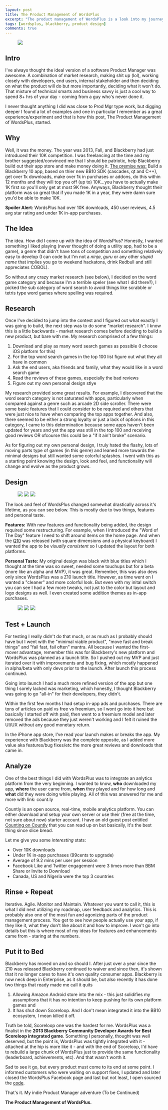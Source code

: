 ```yaml
---
layout: post
title: The Product Management of WordsPlus
excerpt: "The product management of WordsPlus is a look into my journey of Product Management as an indie app developer"
tags: [wordsplus, blackberry, product design]
comments: true
---
```


<figure>
  <a href="/images/products/wordsplus/WordsPlus_feature_image.png"><img src="/images/products/wordsplus/WordsPlus_feature_image.png"/></a>
</figure>

## Intro
I've always thought the ideal version of a software Product Manager was awesome. A combination of market research, making shit up (lol), working closely with developers, end users, internal stakeholder and then deciding on what the product will do but more importantly, deciding what it won't do. That mixture of technical smarts and business savvy is just a cool way to spend 8+ hrs of your day - coming from a guy who's never done it. 

I never thought anything I did was close to Prod Mgr type work, but digging deeper I found a lot of examples and one in particular I remember as a great experience/experiment and that is how this post, The Product Management of WordsPlus, started.

## Why
Well, it was the money. The year was 2013, Fall, and Blackberry had just introduced their 10K competition. I was freelancing at the time and my brother suggested/convinced me that I should be patriotic, help Blackberry build out their app store and make money doing it. [The premise was:](http://developer.blackberry.com/builtforblackberry/commitment/) Build a Blackberry 10 app, based on thier new BB10 SDK (cascades, qt and C++), get over 1k downloads, make over 1k in purchases or addons, do this within 12 months and they will top you off (up to) 10K...you have to actually make 1K first so you'll only get at most 9K free. Anyways, Blackberry thought their platform was so great that if you made 1K in a year, they were damn sure you'd be able to make 10K. 

**Spoiler Alert**: WordsPlus had over 10K downloads, 450 user reviews, 4.5 avg star rating and under 1K in-app purchases.


## The Idea
The idea. How did I come up with the idea of WordsPlus? Honestly, I wanted something I liked playing (never thought of doing a utility app, had to be a game), a genre that didn't have tons of competition and something relatively easy to develop (I can code but I'm not a *ninja*, *guru* or any other *stupid name* that implies you go to weekend hackatons, drink Redbull and still appreciates COBOL).

So without any crazy market research (see below), I decided on the word game category and because I'm a terrible speler (see what I did there?), I picked the sub category of word search to avoid things like scrabble or tetris type word games where spelling was required.


## Research
Once I've decided to jump into the contest and I figured out what exactly I was going to build, the next step was to do some "market research". I know this is a little backwards - market research comes before deciding to build a new product, but bare with me. My research comprised of a few things: 

1. Download and play as many word search games as possible (I choose iOS platform for this)
2. For the top word search games in the top 100 list figure out what they all have in common
3. Ask the end users, aka friends and family, what they would like in a word search game
4. Read the reviews of these games, especially the bad reviews
5. Figure out my own personal design stlye

My research provided some great results. For example, I discovered that the word search category is not saturated with apps, particularly when compared against a genre such as arcade 2D side scroller. There were some basic features that I could consider to be required and others that were just nice to have when comparing the top apps together. And also, there seemed to be either a strong loyalty or just a lack of options in this category, I came to this determination because some apps haven't been updated for years and yet the app was still in the top 100 and receiving good reviews OR ofcourse this could be a "if it ain't broke" scenario.

As for figuring out my own personal design, I truly hated the flashy, lots of moving parts type of games (in this genre) and leaned more towards the minimal designs but still wanted some colorful splashes. I went with this as a starting point knowing the design, look and feel, and functionality will change and evolve as the product grows.


## Design

<figure class="third">  
  <a href="/images/products/wordsplus/WordsPlus_draft_2.jpg"><img src="/images/products/wordsplus/WordsPlus_draft_2.jpg"/></a>
  <a href="/images/products/wordsplus/WordsPlus_v1a.png"><img src="/images/products/wordsplus/WordsPlus_v1a.png"/></a>
  <a href="/images/products/wordsplus/WordsPlus_v2a.png"><img src="/images/products/wordsplus/WordsPlus_v2a.png"/></a>
</figure>

The look and feel of WordsPlus changed somewhat drastically across it's lifetime, as you can see below. This is mostly due to two things, features and personal taste. 

**Features:** With new features and functionality being added, the design required some restructuring. For example, when I introduced the "Word of The Day" feature I need to shift around items on the home page. And when the [Q10](http://us.blackberry.com/smartphones/blackberry-q10/overview.html) was released (with square dimensions and a physical keyboard) I wanted the app to be *visually consistent* so I updated the layout for both platforms.

**Personal Taste:** My original design was black with blue titles which I thought at the time was so sweet, needed some touchups but for a beta (more like an alpha and MVP), it was great. Remember, this was also devs only since WordsPlus was a Z10 launch title. However, as time went on I wanted a "cleaner" and more colorful look. But even with my inital switch you can see I had a few more tweaks, not just to the color but layout and logo designs as well. I even created some addition themes as in-app purchases.

<figure class="third">  
  <a href="/images/products/wordsplus/WordsPlus_v3a.png"><img src="/images/products/wordsplus/WordsPlus_v3a.png"/></a>
  <a href="/images/products/wordsplus/WordsPlus_v3b.png"><img src="/images/products/wordsplus/WordsPlus_v3b.png"/></a>
  <a href="/images/products/wordsplus/WordsPlus_v6.5c.png"><img src="/images/products/wordsplus/WordsPlus_v6.5c.png"/></a>
</figure>

## Test + Launch
For testing I really didn't do that much, or as much as I probably should have but I went with the "minimal viable product", "move fast and break things" and "fail fast, fail often" mantra. All because I wanted the first-mover advantage, remember this was for Blackberry's new platform and WordsPlus was planned as a launch title. So I pushed out my MVP and just iterated over it with improvements and bug fixing, which mostly happened in alpha/beta with only devs prior to the launch. After launch this process continued.

Going into launch I had a much more refined version of the app but one thing I sorely lacked was marketing, which honestly, I thought Blackberry was going to go "all-in" for their developers, they didn't. 

Within the first few months I had setup in-app ads and purchases. There are tons of articles on paid vs free vs freemium, so I wont go into it here but basically I started off with paid, then went to a freemium model and later removed the ads because they just weren't working and I felt it ruined the UI/UX without any good monetary return.

In the iPhone app store, I've read your launch makes or breaks the app. My experience with Blackberry was the complete opposite, as I added more value aka features/bug fixes/etc the more great reviews and downloads that came in. 

## Analyze
One of the best things I did with WordsPlus was to integrate an anlytics platform from the very beginning. I wanted to know, **who** downloaded my app, **where** the user came from, **when** they played and for how long and **what** did they were doing while playing. All of this was answered for me and more with link: count.ly

Countly is an open source, real-time, mobile analytics platform. You can either download and setup your own server or use their (free at the time, not sure about now) starter account. I have an old guest post entitled [Counting on Countly](http://www.thegadgetmasters.com/2013/05/27/counting-on-countly-for-blackberry-10/) that you can read up on but basically, it's the best thing since slice bread.

Let me give you some *interesting* stats:

- Over 10K downloads
- Under 1K in-app purchases (99cents to upgrade)
- Average of 9.2 mins per user per session
- Facebook Like and Twitter engagement were 3 times more than BBM Share or Invite to Download
- Canada, US and Nigeria were the top 3 countries

## Rinse + Repeat
Iterative. Agile. Monitor and Maintain. Whatever you want to call it, this is what I did next utilizing my roadmap, user feedback and analytics. This is probably also one of the most fun and agonizing parts of the product management process. You get to see how people actually use your app, if they like it, what they don't like about it and how to improve. I won't go into details but this is where most of my ideas for features and enhancements came from - staring at the numbers.

## Put it to Bed
Blackberry has moved on and so should I. After just over a year since the Z10 was released Blackberry continued to waiver and since then, it's shown that it no longer cares to have it's own quality consumer apps. Blackberry is now neck deep in Enterprise, as it should be, but also recently it has done two things that ready made me call it quits 

1. Allowing Amazon Android store into the mix - this just solidifies my assumptions that it has no intention to keep pushing for its own platform games and 
2. It has shut down Scoreloop. And I don't mean integrated it into the BB10 ecosystem, I mean killed it off. 

Truth be told, Scoreloop one was the hardest for me. WordsPlus was a finalist in the **2013 Blackberry Community Developer Awards for Best Scoreloop integrated game**. Something I personally, thought was well deserved, but the point is, WordsPlus was tightly integrated with it - attached at the hip is more like it - and with the end of Scoreloop, I'd have to rebuild a large chunk of WordsPlus just to provide the same functionality (leaderboard, achievements, etc). And that wasn't worth it. 

Sad to see it go, but every product must come to its end at some point. I informed customers who were waiting on support fixes, I updated and later closed the WordsPlus Facebook page and last but not least, I open sourced the [code](http://jasoncarter.io/wordsplus-for-blackberry-10-now-on-github/).

That's it. My indie Product Manager adventure (To be Continued) 

**The Product Management of WordsPlus.**